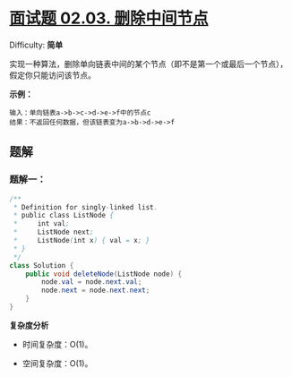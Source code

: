 # [面试题 02.03\. 删除中间节点](https://leetcode-cn.com/problems/delete-middle-node-lcci/)

Difficulty: **简单**

实现一种算法，删除单向链表中间的某个节点（即不是第一个或最后一个节点），假定你只能访问该节点。

**示例：**

```shell
输入：单向链表a->b->c->d->e->f中的节点c
结果：不返回任何数据，但该链表变为a->b->d->e->f
```

## 题解

### 题解一：

```java
/**
 * Definition for singly-linked list.
 * public class ListNode {
 *     int val;
 *     ListNode next;
 *     ListNode(int x) { val = x; }
 * }
 */
class Solution {
    public void deleteNode(ListNode node) {
        node.val = node.next.val;
        node.next = node.next.next;
    }
}
```

**复杂度分析**

- 时间复杂度：O(1)。

- 空间复杂度：O(1)。
